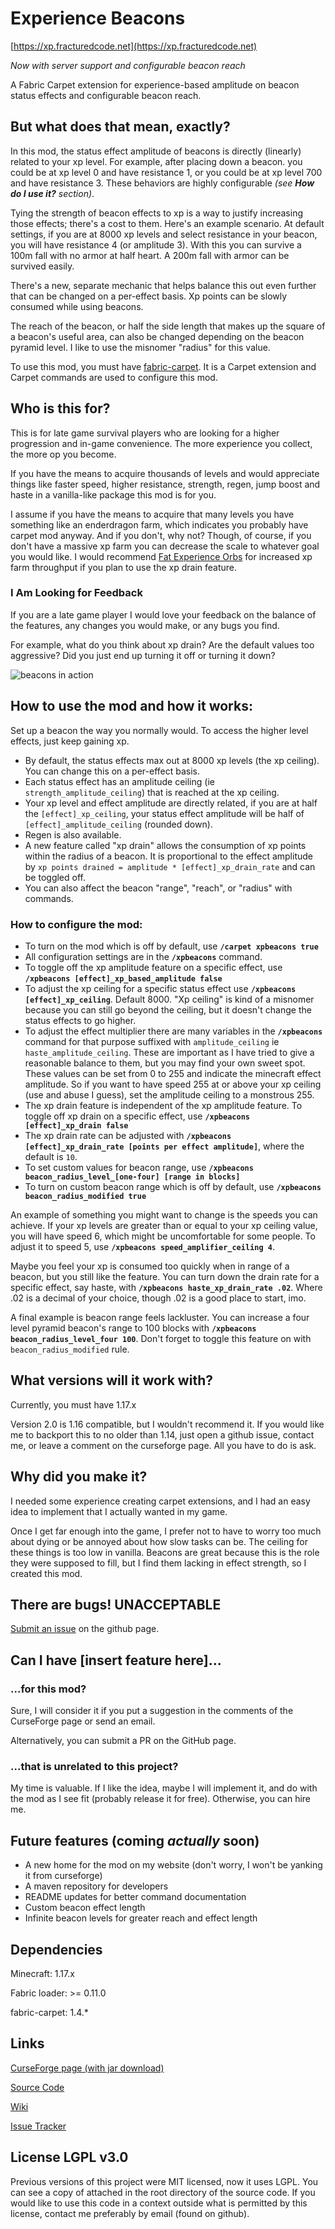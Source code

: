 # Experience Beacons
[https://xp.fracturedcode.net](https://xp.fracturedcode.net)

*Now with server support and configurable beacon reach*

A Fabric Carpet extension for experience-based amplitude on beacon status effects and configurable beacon reach.

## But what does that mean, exactly?
In this mod, the status effect amplitude of beacons is directly (linearly) related to your xp level. For example, after placing down a beacon. you could be at xp level 0 and have resistance 1, or you could be at xp level 700 and have resistance 3. These behaviors are highly configurable *(see **How do I use it?** section)*.

Tying the strength of beacon effects to xp is a way to justify increasing those effects; there's a cost to them. Here's an example scenario. At default settings, if you are at 8000 xp levels and select resistance in your beacon, you will have resistance 4 (or amplitude 3). With this you can survive a 100m fall with no armor at half heart. A 200m fall with armor can be survived easily.

There's a new, separate mechanic that helps balance this out even further that can be changed on a per-effect basis. Xp points can be slowly consumed while using beacons.

The reach of the beacon, or half the side length that makes up the square of a beacon's useful area, can also be changed depending on the beacon pyramid level. I like to use the misnomer "radius" for this value.

To use this mod, you must have [fabric-carpet](https://www.curseforge.com/minecraft/mc-mods/carpet). It is a Carpet extension and Carpet commands are used to configure this mod.

## Who is this for?
This is for late game survival players who are looking for a higher progression and in-game convenience. The more experience you collect, the more op you become.

If you have the means to acquire thousands of levels and would appreciate things like faster speed, higher resistance, strength, regen, jump boost and haste in a vanilla-like package this mod is for you.

I assume if you have the means to acquire that many levels you have something like an enderdragon farm, which indicates you probably have carpet mod anyway. And if you don't, why not? Though, of course, if you don't have a massive xp farm you can decrease the scale to whatever goal you would like. I would recommend [Fat Experience Orbs](https://www.curseforge.com/minecraft/mc-mods/fat-experience-orbs) for increased xp farm throughput if you plan to use the xp drain feature.

### I Am Looking for Feedback
If you are a late game player I would love your feedback on the balance of the features, any changes you would make, or any bugs you find.

For example, what do you think about xp drain? Are the default values too aggressive? Did you just end up turning it off or turning it down?

![beacons in action](https://i.imgur.com/H4sapLl.png)

## How to use the mod and how it works:

Set up a beacon the way you normally would. To access the higher level effects, just keep gaining xp.

- By default, the status effects max out at 8000 xp levels (the xp ceiling). You can change this on a per-effect basis.
- Each status effect has an amplitude ceiling (ie `strength_amplitude_ceiling`) that is reached at the xp ceiling.
- Your xp level and effect amplitude are directly related, if you are at half the `[effect]_xp_ceiling`, your status effect amplitude will be half of `[effect]_amplitude_ceiling` (rounded down).
- Regen is also available.
- A new feature called "xp drain" allows the consumption of xp points within the radius of a beacon. It is proportional to the effect amplitude by `xp points drained = amplitude * [effect]_xp_drain_rate` and can be toggled off.
- You can also affect the beacon "range", "reach", or "radius" with commands.

### How to configure the mod:
- To turn on the mod which is off by default, use **`/carpet xpbeacons true`**
- All configuration settings are in the **`/xpbeacons`** command.
- To toggle off the xp amplitude feature on a specific effect, use **`/xpbeacons [effect]_xp_based_amplitude false`**
- To adjust the xp ceiling for a specific status effect use **`/xpbeacons [effect]_xp_ceiling`**. Default 8000. "Xp ceiling" is kind of a misnomer because you can still go beyond the ceiling, but it doesn't change the status effects to go higher.
- To adjust the effect multiplier there are many variables in the **`/xpbeacons`** command for that purpose suffixed with `amplitude_ceiling` ie `haste_amplitude_ceiling`. These are important as I have tried to give a reasonable balance to them, but you may find your own sweet spot. These values can be set from 0 to 255 and indicate the minecraft effect amplitude. So if you want to have speed 255 at or above your xp ceiling (use and abuse I guess), set the amplitude ceiling to a monstrous 255.
- The xp drain feature is independent of the xp amplitude feature. To toggle off xp drain on a specific effect, use **`/xpbeacons [effect]_xp_drain false`**
- The xp drain rate can be adjusted with **`/xpbeacons [effect]_xp_drain_rate [points per effect amplitude]`**, where the default is `10`.
- To set custom values for beacon range, use **`/xpbeacons beacon_radius_level_[one-four] [range in blocks]`**
- To turn on custom beacon range which is off by default, use **`/xpbeacons beacon_radius_modified true`**

An example of something you might want to change is the speeds you can achieve. If your xp levels are greater than or equal to your xp ceiling value, you will have speed 6, which might be uncomfortable for some people. To adjust it to speed 5, use **`/xpbeacons speed_amplifier_ceiling 4`**.

Maybe you feel your xp is consumed too quickly when in range of a beacon, but you still like the feature. You can turn down the drain rate for a specific effect, say haste, with **`/xpbeacons haste_xp_drain_rate .02`**. Where .02 is a decimal of your choice, though .02 is a good place to start, imo.

A final example is beacon range feels lackluster. You can increase a four level pyramid beacon's range to 100 blocks with **`/xpbeacons beacon_radius_level_four 100`**. Don't forget to toggle this feature on with `beacon_radius_modified` rule.

## What versions will it work with?
Currently, you must have 1.17.x

Version 2.0 is 1.16 compatible, but I wouldn't recommend it. If you would like me to backport this to no older than 1.14, just open a github issue, contact me, or leave a comment on the curseforge page. All you have to do is ask. 

## Why did you make it?
I needed some experience creating carpet extensions, and I had an easy idea to implement that I actually wanted in my game.

Once I get far enough into the game, I prefer not to have to worry too much about dying or be annoyed about how slow tasks can be. The ceiling for these things is too low in vanilla. Beacons are great because this is the role they were supposed to fill, but I find them lacking in effect strength, so I created this mod.

## There are bugs! UNACCEPTABLE
[Submit an issue](https://urlsl.me/xpBeaconsIssues) on the github page.

## Can I have [insert feature here]...
### ...for this mod?
Sure, I will consider it if you put a suggestion in the comments of the CurseForge page or send an email.

Alternatively, you can submit a PR on the GitHub page.

### ...that is unrelated to this project?
My time is valuable. If I like the idea, maybe I will implement it, and do with the mod as I see fit (probably release it for free). Otherwise, you can hire me.

## Future features (coming *actually* soon)
- A new home for the mod on my website (don't worry, I won't be yanking it from curseforge)
- A maven repository for developers
- README updates for better command documentation
- Custom beacon effect length
- Infinite beacon levels for greater reach and effect length

## Dependencies
Minecraft: 1.17.x

Fabric loader: >= 0.11.0

fabric-carpet: 1.4.*

## Links
[CurseForge page (with jar download)](https://xp.fracturedcode.net)

[Source Code](https://urlsl.me/xpBeaconsSource)

[Wiki](https://urlsl.me/xpBeaconsWiki)

[Issue Tracker](https://urlsl.me/xpBeaconsIssues)


## License LGPL v3.0
Previous versions of this project were MIT licensed, now it uses LGPL. You can see a copy of attached in the root directory of the source code.
If you would like to use this code in a context outside what is permitted by this license, contact me preferably by email (found on github).